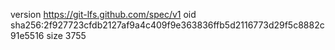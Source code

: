 version https://git-lfs.github.com/spec/v1
oid sha256:2f927723cfdb2127af9a4c409f9e363836ffb5d2116773d29f5c8882c91e5516
size 3755
